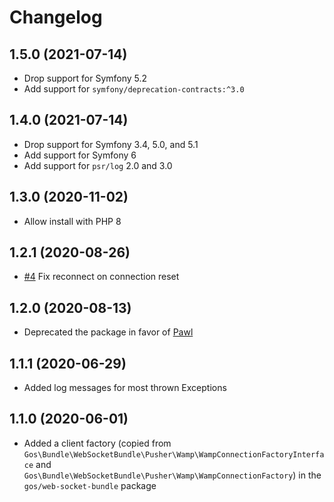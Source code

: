 # Changelog

## 1.5.0 (2021-07-14)

- Drop support for Symfony 5.2
- Add support for `symfony/deprecation-contracts:^3.0`

## 1.4.0 (2021-07-14)

- Drop support for Symfony 3.4, 5.0, and 5.1
- Add support for Symfony 6
- Add support for `psr/log` 2.0 and 3.0

## 1.3.0 (2020-11-02)

- Allow install with PHP 8

## 1.2.1 (2020-08-26)

- [#4](https://github.com/GeniusesOfSymfony/WebSocketPhpClient/pull/4) Fix reconnect on connection reset

## 1.2.0 (2020-08-13)

- Deprecated the package in favor of [Pawl](https://github.com/ratchetphp/Pawl)

## 1.1.1 (2020-06-29)

- Added log messages for most thrown Exceptions

## 1.1.0 (2020-06-01)

- Added a client factory (copied from `Gos\Bundle\WebSocketBundle\Pusher\Wamp\WampConnectionFactoryInterface` and `Gos\Bundle\WebSocketBundle\Pusher\Wamp\WampConnectionFactory`) in the `gos/web-socket-bundle` package
